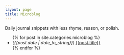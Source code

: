 ```yaml
---
layout: page
title: Microblog
---
```


Daily journal snippets with less rhyme, reason, or polish.

<ul class="microblogs">
    {% for post in site.categories.microblog %}
    <li class="microblog-preview">
	    <i class="post-date">({{post.date | date_to_string}})</i>
	    <a class="post-title" href="{{ site.baseurl }}{{ post.url }}">{{post.title}}</a>
    </li>
    {% endfor %}
</ul>
